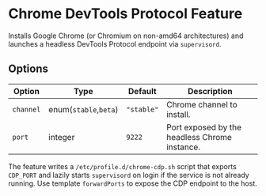 # Chrome DevTools Protocol Feature

Installs Google Chrome (or Chromium on non-amd64 architectures) and launches a headless DevTools Protocol endpoint via `supervisord`.

## Options

| Option | Type | Default | Description |
| --- | --- | --- | --- |
| `channel` | enum(`stable`,`beta`) | `"stable"` | Chrome channel to install. |
| `port` | integer | `9222` | Port exposed by the headless Chrome instance. |

The feature writes a `/etc/profile.d/chrome-cdp.sh` script that exports `CDP_PORT` and lazily starts `supervisord` on login if the service is not already running. Use template `forwardPorts` to expose the CDP endpoint to the host.
